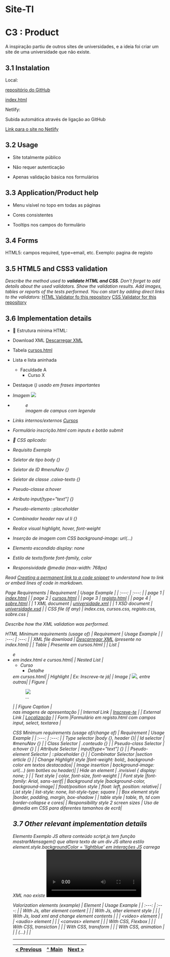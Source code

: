 # Site-TI

# C3 : Product

A inspiração partiu de outros sites de universidades, e a ideia foi criar um site de uma universidade que não existe.

## 3.1 Instalation

Local:

[repositório do GitHub](https://github.com/inf24tig38/inf24tig38)

[index.html](https://github.com/inf24tig38/inf24tig38/blob/main/index.html)

Netlify:

Subida automática através de ligação ao GitHub

[Link para o site no Netlify](https://inf24tig38.netlify.app/)

## 3.2 Usage

- Site totalmente público

- Não requer autenticação

- Apenas validação básica nos formulários

## 3.3 Application/Product help

- Menu visível no topo em todas as páginas

- Cores consistentes

- Tooltips nos campos do formulário

## 3.4 Forms

HTML5: campos required, type=email, etc.
Exemplo: pagina de registo

## 3.5 HTML5 and CSS3 validation

_Describe the method used to **validate HTML and CSS**. Don't forget to add details about the used validators. Show the validation results._
_Add images, tables or reports of the tests performed._
_You can start by adding direct links to the validators:_
[HTML Validator fo this repository](https://validator.w3.org/nu/?showsource=yes&showoutline=yes&showimagereport=yes&doc=https%3A%2F%2Fgithub.com%2FexemploTrabalho%2Freport_inf-ti)
[CSS Validator for this repository](https://jigsaw.w3.org/css-validator/validator?uri=https%3A%2F%2Fgithub.com%2FexemploTrabalho%2Freport_inf-ti&profile=css3svg&usermedium=all&warning=1&vextwarning=&lang=en)

## 3.6 Implementation details

- 📑 Estrutura mínima HTML:

- Download XML	<a href="universidade.xml" download>Descarregar XML</a>
- Tabela	 [cursos.html](https://inf24tig38.netlify.app/cursos)
- Lista e lista aninhada	<ul><li>Faculdade A<ul><li>Curso X</li></ul></li></ul>
- Destaque (<em>)	usado em frases importantes
- Imagem	<img src="img/logo.png">
- <figure> e <figcaption>	imagem de campus com legenda
- Links internos/externos	<a href="cursos.html">Cursos</a>
- Formulário	inscrição.html com inputs e botão submit

- 🎨 CSS aplicado:
- Requisito	Exemplo
- Seletor de tipo	body {}
- Seletor de ID	#menuNav {}
- Seletor de classe	.caixa-texto {}
- Pseudo-classe	a:hover
- Atributo	input[type="text"] {}
- Pseudo-elemento	::placeholder
- Combinador	header nav ul li {}
- Realce visual	highlight, hover, font-weight
- Inserção de imagem com CSS	background-image: url(...)
- Elemento escondido	display: none
- Estilo de texto/fonte	font-family, color
- Responsividade	@media (max-width: 768px)

Read [Creating a permanent link to a code snippet](https://docs.github.com/en/get-started/writing-on-github/working-with-advanced-formatting/creating-a-permanent-link-to-a-code-snippet) to understand how to link or embed lines of code in markdown.

Page Requirements
| Requirement | Usage Example |
| :---: | :---: |
| page 1 | [index.html](https://inf24tig38.netlify.app/) |
| page 2 | [cursos.html](https://inf24tig38.netlify.app/cursos) |
| page 3 | [registo.html](https://inf24tig38.netlify.app/registo) |
| page 4 | [sobre.html](https://inf24tig38.netlify.app/sobre) |
| 1 XML document | [universidade.xml](https://github.com/inf24tig38/inf24tig38/blob/main/xml/universidade.xml) |
| 1 XSD document | [universidade.xsd](https://github.com/inf24tig38/inf24tig38/blob/main/xml/universidade.xsd) |
| CSS file (if any) | index.css, cursos.css, registo.css, sobre.css |

Describe how the XML validation was performed.

HTML Minimum requirements (usage of)
| Requirement | Usage Example |
| :---: | :---: |
| XML file download | <a href="xml/universidade.xml" download>Descarregar XML</a> (presente no index.html) |
| Table | Presente em cursos.html |
| List |<ul> e <li> em index.html e cursos.html|
| Nested List |<ul><li>Curso<ul><li>Detalhe</li></ul></li></ul> em cursos.html|
| Highlight | Ex: <em>Inscreve-te já</em>|
| Image |	<img src="img/campus.jpg">, entre outras|
| Figure | <figure><img src="img/sobre4k.png"><figcaption>...</figcaption></figure>  |
| Figure Caption      |<figcaption> nas imagens de apresentação |
| Internal Link | <a href="registo.html">Inscreve-te</a>     |
| External Link | [Localização](https://www.google.com/maps?q=Caxinas,+Vila+do+Conde)  |
| Form |Formulário em registo.html com campos input, select, textarea |

CSS Minimum requirements (usage of/change of)
| Requirement | Usage Example |
| :---: | :---: |
| Type selector |body {}, header {}|
| Id selector | #menuNav {} |
| Class Selector | .conteudo {}  |
| Pseudo-class Selector | a:hover {} |
| Attribute Selector | input[type="text"] {} |
| Pseudo-element Selector | ::placeholder {}  |
| Combinator Selector |section article {} |
| Change Highlight style |font-weight: bold;, background-color em textos destacados|
| Image insertion | background-image: url(...) (em botões ou header)|
| Hide an element | .invisivel { display: none; } |
| Text style | color, font-size, font-weight |
| Font style |font-family: Arial, sans-serif|
| Background style |background-color, background-image|
| float/position style | float: left, position: relative|
| List style | list-style: none, list-style-type: square |
| Box element style |border, padding, margin, box-shadow |
| table style | table, th, td com border-collapse e cores|
| Responsibility style 2 screen sizes | Uso de @media em CSS para diferentes tamanhos de ecrâ|

## 3.7 Other relevant implementation details

Elemento	                          Exemplo
JS altera conteúdo	        script.js tem função mostrarMensagem() que altera texto de um div
JS altera estilo	          element.style.backgroundColor = 'lightblue' em interações
JS carrega XML	            nao existe
<video> ou <audio>	        nao existe
CSS Flexbox	                display: flex usado para layout de menus
CSS animações/transições	  transition: background-color 0.3s ease; em botões e links
CSS transform               transform: scale(1.05); em imagens com hover
CSS animation               Botão inscreve-te

Valorization elements (example)
| Element | Usage Example |
| :---: | :---: |
| With Js, alter element content |       |
| With Js, alter element style |       |
| With Js, load xml and change element contents |       |
| &lt;video&gt; element |       |
| &lt;audio&gt; element |       |
| &lt;canvas&gt; element |       |
| With CSS, Flexbox |       |
| With CSS, transiction |       |
| With CSS, transform |       |
| With CSS, animation |       |
| (...) |       |




---
[< Previous](c2.md) | [^ Main](../../../) | [Next >](c4.md)
:--- | :---: | ---: 
